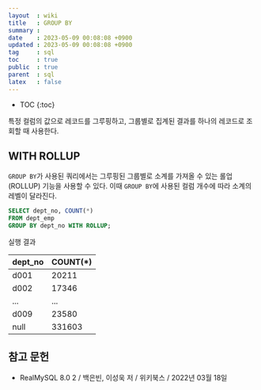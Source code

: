```yaml
---
layout  : wiki
title   : GROUP BY
summary : 
date    : 2023-05-09 00:08:08 +0900
updated : 2023-05-09 00:08:08 +0900
tag     : sql
toc     : true
public  : true
parent  : sql
latex   : false
---
```


* TOC
{:toc}

특정 컬럼의 값으로 레코드를 그루핑하고, 그룹별로 집계된 결과를 하나의 레코드로 조회할 때 사용한다.

## WITH ROLLUP
`GROUP BY`가 사용된 쿼리에서는 그루핑된 그룹별로 소계를 가져올 수 있는 롤업(ROLLUP) 기능을 사용할 수 있다. 이때 `GROUP BY`에 사용된 컬럼 개수에 따라 소계의 레벨이 달라진다.

```sql
SELECT dept_no, COUNT(*)
FROM dept_emp
GROUP BY dept_no WITH ROLLUP;
```

실행 결과

| dept\_no | COUNT\(\*\) |
| :--- | :--- |
| d001 | 20211 |
| d002 | 17346 |
| ... | ... |
| d009 | 23580 |
| null | 331603 |

## 참고 문헌
- RealMySQL 8.0 2 / 백은빈, 이성욱 저 / 위키북스 / 2022년 03월 18일
